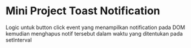 # Mini Project Toast Notification

Logic untuk button click event yang menampilkan notification pada DOM kemudian menghapus notif tersebut dalam waktu yang ditentukan pada setInterval
